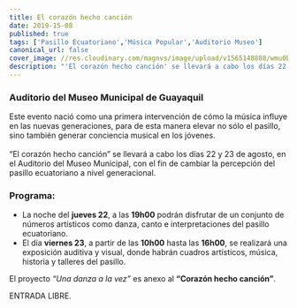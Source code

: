 ```yaml
---
title: El corazón hecho canción
date: 2019-15-08
published: true
tags: ['Pasillo Ecuatoriano','Música Popular','Auditorio Museo']
canonical_url: false
cover_image: //res.cloudinary.com/magnvs/image/upload/v1565148888/wmu0bgogz6lplpt4xmgv.jpg
description: "'El corazón hecho canción' se llevará a cabo los días 22 y 23 de agosto, en el Auditorio del Museo Municipal, con el fin de cambiar la percepción del pasillo ecuatoriano a nivel generacional."
---
```

### Auditorio del Museo Municipal de Guayaquil  

Este evento nació como una primera intervención de cómo la música influye en las nuevas generaciones, para de esta manera elevar no sólo el pasillo, sino también generar conciencia musical en los jóvenes.<br /><br />
“El corazón hecho canción” se llevará a cabo los días 22 y 23 de agosto, en el Auditorio del Museo Municipal, con el fin de cambiar la percepción del pasillo ecuatoriano a nivel generacional.

### Programa:  

- La noche del **jueves 22**, a las **19h00** podrán disfrutar de un conjunto de números artísticos como danza, canto e interpretaciones del pasillo ecuatoriano.
- El día **viernes 23**, a partir de las **10h00** hasta las **16h00**, se realizará una exposición auditiva y visual, donde habrán cuadros artísticos, música, historia y talleres del pasillo.  

El proyecto *“Una danza a la vez”* es anexo al **“Corazón hecho canción”**.

ENTRADA LIBRE.
